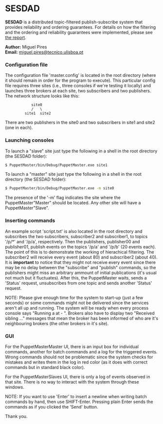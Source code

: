 # SESDAD

**SESDAD** is a distributed topic-filtered publish-subscribe system that provides reliability and ordering guarantees. For details on how the filtering and the ordering and reliability guarantees were implemented, please see [the report](https://github.com/MiguelPires/SESDAD/blob/master/sesdad-report.pdf).

**Author:** Miguel Pires <br/>
**Email:** miguel.pires@tecnico.ulisboa.pt

### Configuration file

The configuration file 'master.config' is located in the root directory (where it
should remain in order for the program to execute). This particular config file
requires three sites (i.e., three consoles if we're testing it locally) and launches
three brokers at each site, two subscribers and two publishers. The network structure
looks like this:

				site0
				/   \
			 site1	site2


There are two publishers in the site0 and two subscribers in site1 and site2 (one
in each).

### Launching consoles

To launch a "slave" site just type the following in a shell in the root directory 
(the SESDAD folder):

``` bash
$ PuppetMaster/bin/Debug/PuppetMaster.exe site1
```

To launch a "master" site just type the following in a shell in the root directory 
(the SESDAD folder):

``` bash
$ PuppetMaster/bin/Debug/PuppetMaster.exe -m site0
```

The presence of the '-m' flag indicates the site where the PuppetMaster"Master" 
should be located. Any other site will have a PuppetMaster"Slave".

### Inserting commands

An example script 'script.txt' is also located in the root directory and subscribes the two
subscribers, subscriber2 and subscriber1, to topics '/p/\*' and '/p/a', respectively. Then
the publishers, publisher00 and publisher01, publish events on the topics '/p/a' and '/p/b'
(20 events each). The point of this is to demonstrate the working of hierachical filtering.
The subscriber2 will receive every event (about 80) and subscriber2 (about 40).
It is **important** to notice that they might not receive every event since there may be no delay
between the "subscribe" and "publish" commands, so the publishers might miss an arbitrary
ammount of initial publications (it's usual not much but it fluctuates).
After this, the PuppetMaster waits, sends a 'Status' request, unsubscribes from one topic and
sends another 'Status' request.

NOTE: Please give enough time for the system to start-up (just a few seconds) or some commands
might not be delivered since the services aren't all up and running. The system will be ready when
every process console says "Running a <process-name> at <url> - <site>". Brokers also have to
display two "Received sibling ..." messages that mean the broker has been informed of who are it's
neighbouring brokers (the other brokers in it's site).

### GUI

For the PuppetMasterMaster UI, there is an input box for individual commands, 
another for batch commands and a log for the triggered events. Wrong commands 
should not be problematic since the system checks for mistakes and writes them 
in the log in red color (as it does with correct commands but in standard black color).

For the PuppetMasterSlaves UI, there is only a log of events observed in that site. 
There is no way to interact with the system through these windows.

NOTE: If you want to use 'Enter' to insert a newline when writing batch commands 
by hand, then use SHIFT-Enter. Pressing plain Enter sends the commands as if you 
clicked the 'Send' button.


Thank you.
